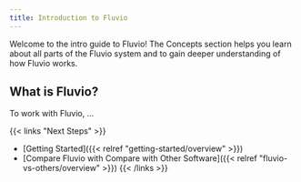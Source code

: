 ```yaml
---
title: Introduction to Fluvio
---
```


Welcome to the intro guide to Fluvio! The Concepts section helps you learn about all parts of the Fluvio system and to gain deeper understanding of how Fluvio works.

## What is Fluvio?

To work with Fluvio, ...

{{< links "Next Steps" >}}
* [Getting Started]({{< relref "getting-started/overview" >}})
* [Compare Fluvio with Compare with Other Software]({{< relref "fluvio-vs-others/overview" >}})
{{< /links >}}
